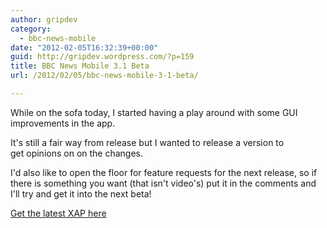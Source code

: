 ```yaml
---
author: gripdev
category:
  - bbc-news-mobile
date: "2012-02-05T16:32:39+00:00"
guid: http://gripdev.wordpress.com/?p=159
title: BBC News Mobile 3.1 Beta
url: /2012/02/05/bbc-news-mobile-3-1-beta/

---
```

While on the sofa today, I started having a play around with some GUI improvements in the app.

It's still a fair way from release but I wanted to release a version to get opinions on on the changes.

I'd also like to open the floor for feature requests for the next release, so if there is something you want (that isn't video's) put it in the comments and I'll try and get it into the next beta!

[Get the latest XAP here](https://skydrive.live.com/redir.aspx?cid=7e4ec81dd074b459&resid=7E4EC81DD074B459!160&parid=7E4EC81DD074B459!115)
